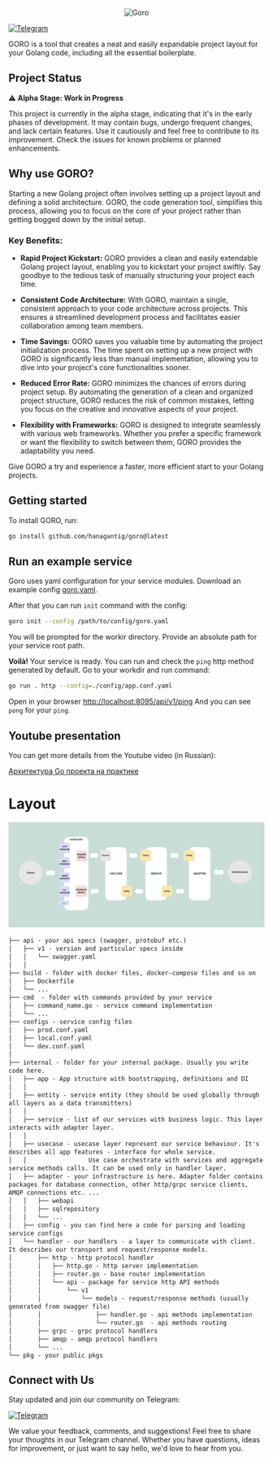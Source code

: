 <p align="center">
    <picture>
      <source media="(prefers-color-scheme: dark)" srcset="assets/img/goro.logo-dark.png">
      <source media="(prefers-color-scheme: light)" srcset="assets/img/goro.logo.png">
      <img alt="Goro" title="Goro" width="200" src="assets/img/goro.logo.png">
    </picture>
</p>

[![Telegram](https://img.shields.io/badge/Join-Telegram-blue)](https://t.me/gorohub)

GORO is a tool that creates a neat and easily expandable project layout for your Golang code, including all the essential boilerplate.

## Project Status

⚠️ **Alpha Stage: Work in Progress**

This project is currently in the alpha stage, indicating that it's in the early phases of development. It may contain bugs, undergo frequent changes, and lack certain features. Use it cautiously and feel free to contribute to its improvement. Check the issues for known problems or planned enhancements.

## Why use GORO?

Starting a new Golang project often involves setting up a project layout and defining a solid architecture. GORO, the code generation tool, simplifies this process, allowing you to focus on the core of your project rather than getting bogged down by the initial setup.

### Key Benefits:

- **Rapid Project Kickstart:**
  GORO provides a clean and easily extendable Golang project layout, enabling you to kickstart your project swiftly. Say goodbye to the tedious task of manually structuring your project each time.

- **Consistent Code Architecture:**
  With GORO, maintain a single, consistent approach to your code architecture across projects. This ensures a streamlined development process and facilitates easier collaboration among team members.

- **Time Savings:**
  GORO saves you valuable time by automating the project initialization process. The time spent on setting up a new project with GORO is significantly less than manual implementation, allowing you to dive into your project's core functionalities sooner.

- **Reduced Error Rate:**
  GORO minimizes the chances of errors during project setup. By automating the generation of a clean and organized project structure, GORO reduces the risk of common mistakes, letting you focus on the creative and innovative aspects of your project.

- **Flexibility with Frameworks:**
  GORO is designed to integrate seamlessly with various web frameworks. Whether you prefer a specific framework or want the flexibility to switch between them, GORO provides the adaptability you need.

Give GORO a try and experience a faster, more efficient start to your Golang projects.

## Getting started
To install GORO, run:
```bash
go install github.com/hanagantig/goro@latest
```

## Run an example service
Goro uses yaml configuration for your service modules.
Download an example config [goro.yaml](https://github.com/hanagantig/goro/blob/main/example/testapp/goro.yaml).

After that you can run `init` command with the config:
```bash
goro init --config /path/to/config/goro.yaml
```
You will be prompted for the workir directory. Provide an absolute path for your service root path.

**Voilà!** Your service is ready. You can run and check the `ping` http method generated by default.
Go to your workdir and run command:
```bash
go run . http --config=./config/app.conf.yaml
```

Open in your browser [http://localhost:8095/api/v1/ping](http://localhost:8095/api/v1/ping)
And you can see `pong` for your `ping`.

## Youtube presentation

You can get more details from the Youtube video (in Russian):

[Архитектура Go проекта на практике](https://www.youtube.com/watch?v=hDwqFRUuykQ)

# Layout

![Layout schema](assets/img/layout.png?raw=true "layout")

```
├── api - your api specs (swagger, protobuf etc.)
│   ├── v1 - version and particular specs inside
│   │   └── swagger.yaml
│   │
├── build - folder with docker files, docker-compose files and so on
│   ├── Dockerfile
│   └── ...
├── cmd  - folder with commands provided by your service
│   ├── command_name.go - service command implementation
│   └── ...
├── configs - service config files
│   ├── prod.conf.yaml
│   ├── local.conf.yaml
│   └── dev.conf.yaml
│
├── internal - folder for your internal package. Usually you write code here.
│   ├── app - App structure with bootstrapping, definitions and DI
│   │
│   ├── entity - service entity (they should be used globally through all layers as a data transmitters)
│   │
│   ├── service - list of our services with business logic. This layer interacts with adapter layer.
│   │
│   ├── usecase - usecase layer represent our service behaviour. It's describes all app features - interface for whole service.
│   │                 Use case orchestrate with services and aggregate service methods calls. It can be used only in handler layer.
│   ├── adapter - your infrastructure is here. Adapter folder contains packages for database connection, other http/grpc service clients, AMQP connections etc. ...
│   │   ├── webapi
│   │   ├── sqlrepository
│   │   └── ...
│   ├── config - you can find here a code for parsing and loading service configs
│   └── handler - our handlers - a layer to communicate with client. It describes our transport and request/response models.
│       ├── http - http protocol handler
│       │   ├── http.go - http server implementation
│       │   ├── router.go - base router implementation
│       │   └── api - package for service http API methods
│       │       └── v1
│       │           └── models - request/response methods (usually generated from swagger file)
│       │               ├── handler.go - api methods implementation
│       │               └── router.go  - api methods routing
│       ├── grpc - grpc protocol handlers
│       ├── amqp - amqp protocol handlers
│       └── ...
└── pkg - your public pkgs
```

## Connect with Us

Stay updated and join our community on Telegram:

[![Telegram](https://img.shields.io/badge/Join-Telegram-blue)](https://t.me/gorohub)

We value your feedback, comments, and suggestions! Feel free to share your thoughts in our Telegram channel. Whether you have questions, ideas for improvement, or just want to say hello, we'd love to hear from you.